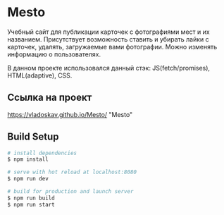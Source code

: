 # Mesto  
Учебный сайт для публикации карточек с фотографиями мест и их названием.
Присутствует возможность ставить и убирать лайки с карточек, удалять, загружаемые вами фотографии.
Можно изменять информацию о пользователях.

В данном проекте использовался данный стэк:
JS(fetch/promises), HTML(adaptive), CSS.
## Ссылка на проект
https://vladoskav.github.io/Mesto/ "Mesto"
## Build Setup

```bash
# install dependencies
$ npm install

# serve with hot reload at localhost:8080
$ npm run dev

# build for production and launch server
$ npm run build
$ npm run start
